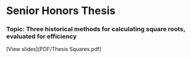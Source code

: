 # Senior Honors Thesis
### Topic: Three historical methods for calculating square roots, evaluated for efficiency
[View slides](PDF/Thesis Squares.pdf)